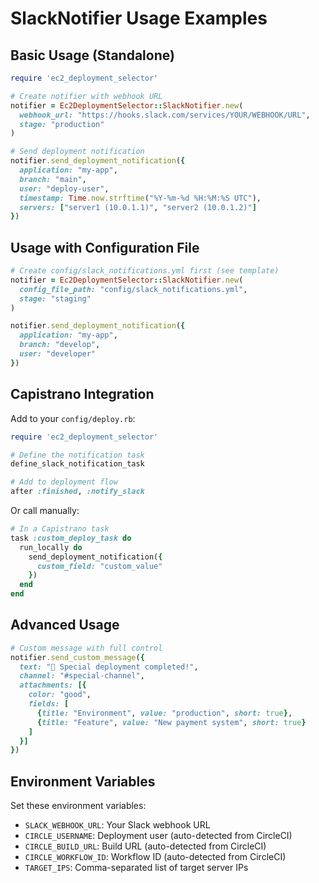 # SlackNotifier Usage Examples

## Basic Usage (Standalone)

```ruby
require 'ec2_deployment_selector'

# Create notifier with webhook URL
notifier = Ec2DeploymentSelector::SlackNotifier.new(
  webhook_url: "https://hooks.slack.com/services/YOUR/WEBHOOK/URL",
  stage: "production"
)

# Send deployment notification
notifier.send_deployment_notification({
  application: "my-app",
  branch: "main",
  user: "deploy-user",
  timestamp: Time.now.strftime("%Y-%m-%d %H:%M:%S UTC"),
  servers: ["server1 (10.0.1.1)", "server2 (10.0.1.2)"]
})
```

## Usage with Configuration File

```ruby
# Create config/slack_notifications.yml first (see template)
notifier = Ec2DeploymentSelector::SlackNotifier.new(
  config_file_path: "config/slack_notifications.yml",
  stage: "staging"
)

notifier.send_deployment_notification({
  application: "my-app",
  branch: "develop",
  user: "developer"
})
```

## Capistrano Integration

Add to your `config/deploy.rb`:

```ruby
require 'ec2_deployment_selector'

# Define the notification task
define_slack_notification_task

# Add to deployment flow
after :finished, :notify_slack
```

Or call manually:

```ruby
# In a Capistrano task
task :custom_deploy_task do
  run_locally do
    send_deployment_notification({
      custom_field: "custom_value"
    })
  end
end
```

## Advanced Usage

```ruby
# Custom message with full control
notifier.send_custom_message({
  text: "🎉 Special deployment completed!",
  channel: "#special-channel",
  attachments: [{
    color: "good",
    fields: [
      {title: "Environment", value: "production", short: true},
      {title: "Feature", value: "New payment system", short: true}
    ]
  }]
})
```

## Environment Variables

Set these environment variables:
- `SLACK_WEBHOOK_URL`: Your Slack webhook URL
- `CIRCLE_USERNAME`: Deployment user (auto-detected from CircleCI)
- `CIRCLE_BUILD_URL`: Build URL (auto-detected from CircleCI)
- `CIRCLE_WORKFLOW_ID`: Workflow ID (auto-detected from CircleCI)
- `TARGET_IPS`: Comma-separated list of target server IPs
